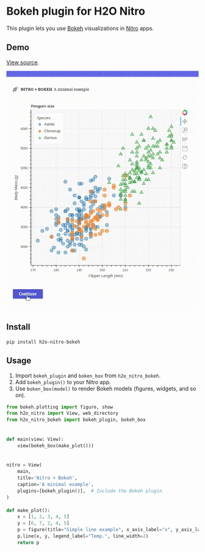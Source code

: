 # Bokeh plugin for H2O Nitro

This plugin lets you use [Bokeh](https://docs.bokeh.org/en/latest/) visualizations in [Nitro](https://nitro.h2o.ai)
apps.

## Demo

[View source](example).

![Demo](demo.gif)

## Install

```
pip install h2o-nitro-bokeh
```

## Usage

1. Import `bokeh_plugin` and `boken_box` from `h2o_nitro_bokeh`.
2. Add `bokeh_plugin()` to your Nitro app.
3. Use `boken_box(model)` to render Bokeh models (figures, widgets, and so on).


```py 
from bokeh.plotting import figure, show
from h2o_nitro import View, web_directory
from h2o_nitro_bokeh import bokeh_plugin, bokeh_box


def main(view: View):
    view(bokeh_box(make_plot()))


nitro = View(
    main,
    title='Nitro + Bokeh',
    caption='A minimal example',
    plugins=[bokeh_plugin()],  # Include the Bokeh plugin
)

def make_plot():
    x = [1, 2, 3, 4, 5]
    y = [6, 7, 2, 4, 5]
    p = figure(title="Simple line example", x_axis_label="x", y_axis_label="y")
    p.line(x, y, legend_label="Temp.", line_width=2)
    return p

```


